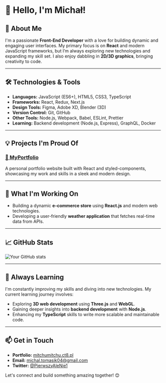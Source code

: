 # 👋 Hello, I'm Michał!

## 🚀 About Me

I'm a passionate **Front-End Developer** with a love for building dynamic and engaging user interfaces. My primary focus is on **React** and modern JavaScript frameworks, but I’m always exploring new technologies and expanding my skill set. I also enjoy dabbling in **2D/3D graphics**, bringing creativity to code.

---

## 🛠️ Technologies & Tools

- **Languages:** JavaScript (ES6+), HTML5, CSS3, TypeScript
- **Frameworks:** React, Redux, Next.js
- **Design Tools:** Figma, Adobe XD, Blender (3D)
- **Version Control:** Git, GitHub
- **Other Tools:** Node.js, Webpack, Babel, ESLint, Prettier
- **Learning:** Backend development (Node.js, Express), GraphQL, Docker

---

## 💡 Projects I'm Proud Of

### [🏡 MyPortfolio](https://mitchumitchu.ct8.pl/)
A personal portfolio website built with React and styled-components, showcasing my work and skills in a sleek and modern design.

---

## 🔧 What I'm Working On

- Building a dynamic **e-commerce store** using **React.js** and modern web technologies.
- Developing a user-friendly **weather application** that fetches real-time data from APIs.

---

## 📈 GitHub Stats

![Your GitHub stats](https://github-readme-stats.vercel.app/api?username=michalMonsterr&show_icons=true&theme=radical)

---

## 🌱 Always Learning

I'm constantly improving my skills and diving into new technologies. My current learning journey involves:

- Exploring **3D web development** using **Three.js** and **WebGL**.
- Gaining deeper insights into **backend development** with **Node.js**.
- Enhancing my **TypeScript** skills to write more scalable and maintainable code.

---

## 📫 Get in Touch

- **Portfolio:** [mitchumitchu.ct8.pl](mitchumitchu.ct8.pl)
- **Email:** [michal.tomasik04@gmail.com](mailto:michal.tomasik04@gmail.com)
- **Twitter:** [@PierwszyAleNie1](https://x.com/PierwszyAleNie1)

Let's connect and build something amazing together! 😊

